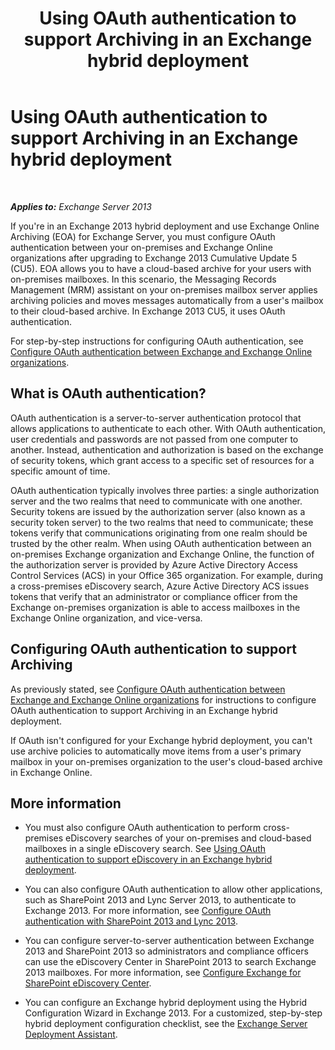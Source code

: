 ﻿---
title: 'Using OAuth authentication to support Archiving in an Exchange hybrid deployment'
TOCTitle: Using OAuth authentication to support Archiving in an Exchange hybrid deployment
ms:assetid: deb882b1-1ae2-40f3-a71c-423fafe3d66a
ms:mtpsurl: https://technet.microsoft.com/en-us/library/Dn689104(v=EXCHG.150)
ms:contentKeyID: 62380199
ms.date: 12/09/2016
mtps_version: v=EXCHG.150
---

# Using OAuth authentication to support Archiving in an Exchange hybrid deployment

 

_**Applies to:** Exchange Server 2013_


If you're in an Exchange 2013 hybrid deployment and use Exchange Online Archiving (EOA) for Exchange Server, you must configure OAuth authentication between your on-premises and Exchange Online organizations after upgrading to Exchange 2013 Cumulative Update 5 (CU5). EOA allows you to have a cloud-based archive for your users with on-premises mailboxes. In this scenario, the Messaging Records Management (MRM) assistant on your on-premises mailbox server applies archiving policies and moves messages automatically from a user's mailbox to their cloud-based archive. In Exchange 2013 CU5, it uses OAuth authentication.

For step-by-step instructions for configuring OAuth authentication, see [Configure OAuth authentication between Exchange and Exchange Online organizations](configure-oauth-authentication-between-exchange-and-exchange-online-organizations-exchange-2013-help.md).

## What is OAuth authentication?

OAuth authentication is a server-to-server authentication protocol that allows applications to authenticate to each other. With OAuth authentication, user credentials and passwords are not passed from one computer to another. Instead, authentication and authorization is based on the exchange of security tokens, which grant access to a specific set of resources for a specific amount of time.

OAuth authentication typically involves three parties: a single authorization server and the two realms that need to communicate with one another. Security tokens are issued by the authorization server (also known as a security token server) to the two realms that need to communicate; these tokens verify that communications originating from one realm should be trusted by the other realm. When using OAuth authentication between an on-premises Exchange organization and Exchange Online, the function of the authorization server is provided by Azure Active Directory Access Control Services (ACS) in your Office 365 organization. For example, during a cross-premises eDiscovery search, Azure Active Directory ACS issues tokens that verify that an administrator or compliance officer from the Exchange on-premises organization is able to access mailboxes in the Exchange Online organization, and vice-versa.

## Configuring OAuth authentication to support Archiving

As previously stated, see [Configure OAuth authentication between Exchange and Exchange Online organizations](configure-oauth-authentication-between-exchange-and-exchange-online-organizations-exchange-2013-help.md) for instructions to configure OAuth authentication to support Archiving in an Exchange hybrid deployment.

If OAuth isn't configured for your Exchange hybrid deployment, you can't use archive policies to automatically move items from a user's primary mailbox in your on-premises organization to the user's cloud-based archive in Exchange Online.

## More information

  - You must also configure OAuth authentication to perform cross-premises eDiscovery searches of your on-premises and cloud-based mailboxes in a single eDiscovery search. See [Using OAuth authentication to support eDiscovery in an Exchange hybrid deployment](using-oauth-authentication-to-support-ediscovery-in-an-exchange-hybrid-deployment-exchange-2013-help.md).

  - You can also configure OAuth authentication to allow other applications, such as SharePoint 2013 and Lync Server 2013, to authenticate to Exchange 2013. For more information, see [Configure OAuth authentication with SharePoint 2013 and Lync 2013](configure-oauth-authentication-with-sharepoint-2013-and-lync-2013-exchange-2013-help.md).

  - You can configure server-to-server authentication between Exchange 2013 and SharePoint 2013 so administrators and compliance officers can use the eDiscovery Center in SharePoint 2013 to search Exchange 2013 mailboxes. For more information, see [Configure Exchange for SharePoint eDiscovery Center](configure-exchange-for-sharepoint-ediscovery-center-exchange-2013-help.md).

  - You can configure an Exchange hybrid deployment using the Hybrid Configuration Wizard in Exchange 2013. For a customized, step-by-step hybrid deployment configuration checklist, see the [Exchange Server Deployment Assistant](https://go.microsoft.com/fwlink/p/?linkid=277105).


